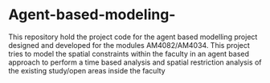 # Agent-based-modeling-
This repository hold the project code for the agent based modelling project designed and developed for the modules AM4082/AM4034. This project tries to model the spatial constraints within the faculty in an agent based approach to perform a time based analysis and spatial restriction analysis of the existing study/open areas inside the faculty
